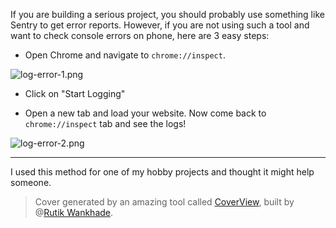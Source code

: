 If you are building a serious project, you should probably use something like Sentry to get error reports. However, if you are not using such a tool and want to check console errors on phone, here are 3 easy steps:

- Open Chrome and navigate to `chrome://inspect`.

![log-error-1.png](https://cdn.hashnode.com/res/hashnode/image/upload/v1599035202218/Rpr03c9F3.png)

- Click on "Start Logging"

- Open a new tab and load your website. Now come back to `chrome://inspect` tab and see the logs!

![log-error-2.png](https://cdn.hashnode.com/res/hashnode/image/upload/v1599035265764/61_RMMuIS.png)

---

I used this method for one of my hobby projects and thought it might help someone.

> Cover generated by an amazing tool called [CoverView](https://coverview.now.sh), built by @[Rutik Wankhade](@rutikwankhade).